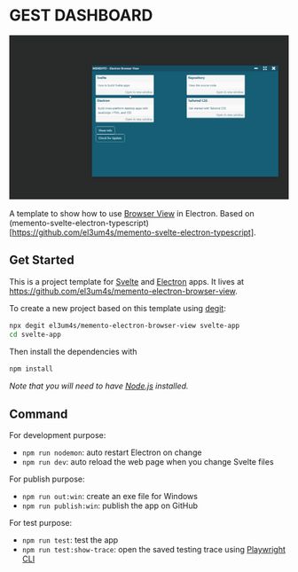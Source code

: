 # GEST DASHBOARD

![screenshot-01](github-images/electron-browser-view-01.gif)

A template to show how to use [Browser View](https://www.electronjs.org/docs/latest/api/browser-view) in Electron. Based on (memento-svelte-electron-typescript)[https://github.com/el3um4s/memento-svelte-electron-typescript].

## Get Started

This is a project template for [Svelte](https://svelte.dev) and [Electron](https://www.electronjs.org/) apps. It lives at https://github.com/el3um4s/memento-electron-browser-view.

To create a new project based on this template using [degit](https://github.com/Rich-Harris/degit):

```bash
npx degit el3um4s/memento-electron-browser-view svelte-app
cd svelte-app
```

Then install the dependencies with

```bash
npm install
```

_Note that you will need to have [Node.js](https://nodejs.org) installed._

## Command

For development purpose:

- `npm run nodemon`: auto restart Electron on change
- `npm run dev`: auto reload the web page when you change Svelte files

For publish purpose:

- `npm run out:win`: create an exe file for Windows
- `npm run publish:win`: publish the app on GitHub

For test purpose:

- `npm run test`: test the app
- `npm run test:show-trace`: open the saved testing trace using [Playwright CLI](https://playwright.dev/docs/trace-viewer)
